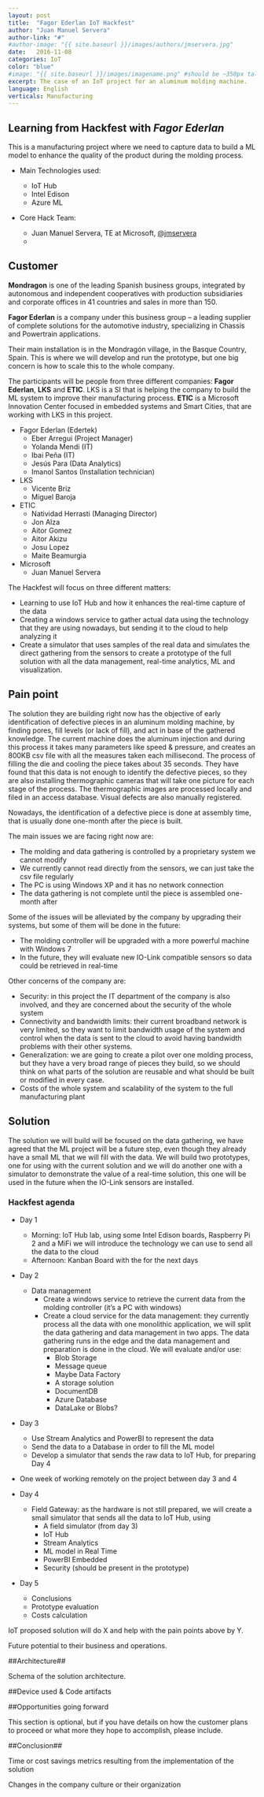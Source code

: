 ```yaml
---
layout: post
title:  "Fagor Ederlan IoT Hackfest"
author: "Juan Manuel Servera"
author-link: "#"
#author-image: "{{ site.baseurl }}/images/authors/jmservera.jpg"
date:   2016-11-08
categories: IoT
color: "blue"
#image: "{{ site.baseurl }}/images/imagename.png" #should be ~350px tall
excerpt: The case of an IoT project for an aluminum molding machine.
language: English
verticals: Manufacturing
---
```


## Learning from Hackfest with *Fagor Ederlan* ##

This is a manufacturing project where we need to capture data to build a ML model to enhance the quality of the product during the molding process.

- Main Technologies used:
    * IoT Hub
    * Intel Edison
    * Azure ML

- Core Hack Team: 
    * Juan Manuel Servera, TE at Microsoft, [@jmservera](http://twitter.com/jmservera)
    * 
 
## Customer ##
**Mondragon** is one of the leading Spanish business groups, integrated by autonomous and independent cooperatives with production subsidiaries and corporate offices in 41 countries and sales in more than 150.

**Fagor Ederlan** is a company under this business group – a leading supplier of complete solutions for the automotive industry, specializing in Chassis and Powertrain applications.

Their main installation is in the Mondragón village, in the Basque Country, Spain. This is where we will develop and run the prototype, but one big concern is how to scale this to the whole company.


The participants will be people from three different companies: **Fagor Ederlan**, **LKS** and **ETIC**. LKS is a SI that is helping the company to build the ML system to improve their manufacturing process.
**ETIC** is a Microsoft Innovation Center focused in embedded systems and Smart Cities, that are working with LKS in this project.

- Fagor Ederlan (Edertek)
    - Eber Arregui (Project Manager)
    - Yolanda Mendi (IT)
    - Ibai Peña (IT)
    - Jesús Para (Data Analytics)
    - Imanol Santos (Installation technician)
- LKS
    - Vicente Briz
    - Miguel Baroja
- ETIC
    - Natividad Herrasti (Managing Director)
    - Jon Alza
    - Aitor Gomez
    - Aitor Akizu 
    - Josu Lopez 
    - Maite Beamurgia 
- Microsoft
    - Juan Manuel Servera

The Hackfest will focus on three different matters:
- Learning to use IoT Hub and how it enhances the real-time capture of the data
- Creating a windows service to gather actual data using the technology that they are using nowadays, but sending it to the cloud to help analyzing it
- Create a simulator that uses samples of the real data and simulates the direct gathering from the sensors to create a prototype of the full solution with all the 
data management, real-time analytics, ML and visualization.
 
## Pain point ##

The solution they are building right now has the objective of early identification of defective pieces in an aluminum molding machine, by finding pores, fill levels (or lack of fill), and act in base of the gathered knowledge.
The current machine does the aluminum injection and during this process it takes many parameters like speed & pressure, and creates an 800KB csv file with all the measures taken each millisecond. The process of filling the die and cooling the piece takes about 35 seconds. They have found that this data is not enough to identify the defective pieces, so they are also installing thermographic cameras that will take one picture for each stage of the process. The thermographic images are processed locally and filed in an access database.
Visual defects are also manually registered.

Nowadays, the identification of a defective piece is done at assembly time, that is usually done one-month after the piece is built.

The main issues we are facing right now are:
- The molding and data gathering is controlled by a proprietary system we cannot modify
- We currently cannot read directly from the sensors, we can just take the csv file regularly
- The PC is using Windows XP and it has no network connection
- The data gathering is not complete until the piece is assembled one-month after

Some of the issues will be alleviated by the company by upgrading their systems, but some of them will be done in the future:
- The molding controller will be upgraded with a more powerful machine with Windows 7
- In the future, they will evaluate new IO-Link compatible sensors so data could be retrieved in real-time

Other concerns of the company are:
- Security: in this project the IT department of the company is also involved, and they are concerned about the security of the whole system
- Connectivity and bandwidth limits: their current broadband network is very limited, so they want to limit bandwidth usage of the system and control when the data is sent to the cloud to avoid having bandwidth problems with their other systems.
- Generalization: we are going to create a pilot over one molding process, but they have a very broad range of pieces they build, so we should think on what parts of the solution are reusable and what should be built or modified in every case.
- Costs of the whole system and scalability of the system to the full manufacturing plant
 
## Solution ##

The solution we will build will be focused on the data gathering, we have agreed that the ML project will be a future step, even though they already have a small ML that we will fill with the data.
We will build two prototypes, one for using with the current solution and we will do another one with a simulator to demonstrate the value of a real-time solution, this one will be used in the future when the IO-Link sensors are installed.


### Hackfest agenda ###

* Day 1
    * Morning: IoT Hub lab, using some Intel Edison boards, Raspberry Pi 2 and a MiFi we will introduce the technology we can use to send all the data to the cloud
    * Afternoon: Kanban Board with the for the next days
* Day 2
    * Data management
        * Create a windows service to retrieve the current data from the molding controller (it’s a PC with windows)
        * Create a cloud service for the data management: they currently process all the data with one monolithic application, we will split the data gathering and data management in two apps. The data gathering runs in the edge and the data management and preparation is done in the cloud. We will evaluate and/or use:
            * Blob Storage
            * Message queue
            * Maybe Data Factory
            * A storage solution
            * DocumentDB
            * Azure Database
            * DataLake or Blobs?
* Day 3
    * Use Stream Analytics and PowerBI to represent the data
    * Send the data to a Database in order to fill the ML model
    * Develop a simulator that sends the raw data to IoT Hub, for preparing Day 4

* One week of working remotely on the project between day 3 and 4 

* Day 4
    * Field Gateway: as the hardware is not still prepared, we will create a small simulator that sends all the data to IoT Hub, using
        * A field simulator (from day 3)
        * IoT Hub
        * Stream Analytics
        * ML model in Real Time
        * PowerBI Embedded
        * Security (should be present in the prototype)
* Day 5
    * Conclusions
    * Prototype evaluation
    * Costs calculation


IoT proposed solution will do X and help with the pain points above by Y.

Future potential to their business and operations.

##Architecture##

Schema of the solution architecture.

##Device used & Code artifacts

##Opportunities going forward

This section is optional, but if you have details on how the customer plans to proceed or what more they hope to accomplish, please include.

##Conclusion##

Time or cost savings metrics resulting from the implementation of the solution

Changes in the company culture or their organization
